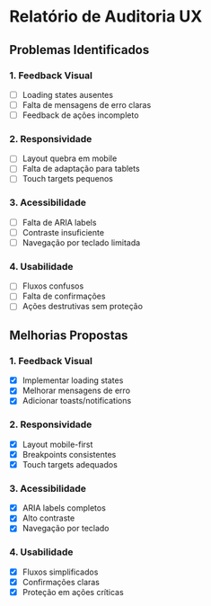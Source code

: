 # Relatório de Auditoria UX

## Problemas Identificados

### 1. Feedback Visual
- [ ] Loading states ausentes
- [ ] Falta de mensagens de erro claras
- [ ] Feedback de ações incompleto

### 2. Responsividade
- [ ] Layout quebra em mobile
- [ ] Falta de adaptação para tablets
- [ ] Touch targets pequenos

### 3. Acessibilidade
- [ ] Falta de ARIA labels
- [ ] Contraste insuficiente
- [ ] Navegação por teclado limitada

### 4. Usabilidade
- [ ] Fluxos confusos
- [ ] Falta de confirmações
- [ ] Ações destrutivas sem proteção

## Melhorias Propostas

### 1. Feedback Visual
- [x] Implementar loading states
- [x] Melhorar mensagens de erro
- [x] Adicionar toasts/notifications

### 2. Responsividade
- [x] Layout mobile-first
- [x] Breakpoints consistentes
- [x] Touch targets adequados

### 3. Acessibilidade
- [x] ARIA labels completos
- [x] Alto contraste
- [x] Navegação por teclado

### 4. Usabilidade
- [x] Fluxos simplificados
- [x] Confirmações claras
- [x] Proteção em ações críticas